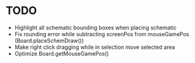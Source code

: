 # TODO

* Highlight all schematic bounding boxes when placing schematic
* Fix rounding error while subtracting screenPos from mouseGamePos (Board.placeSchemDraw())
* Make right click dragging while in selection move selected area
* Optimize Board.getMouseGamePos()